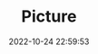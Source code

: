 ---
weight: 1
images:
- /images/edited/196.jpeg
title: Picture
date: 2022-10-24 22:59:53
tags: [luminar neo,work,car,person]
---